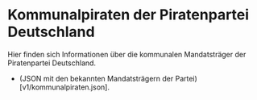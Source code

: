 # Kommunalpiraten der Piratenpartei Deutschland

Hier finden sich Informationen über die kommunalen Mandatsträger der Piratenpartei Deutschland.

* (JSON mit den bekannten Mandatsträgern der Partei)[v1/kommunalpiraten.json].

